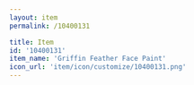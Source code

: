 ```yaml
---
layout: item
permalink: /10400131

title: Item
id: '10400131'
item_name: 'Griffin Feather Face Paint'
icon_url: 'item/icon/customize/10400131.png'
---
```

